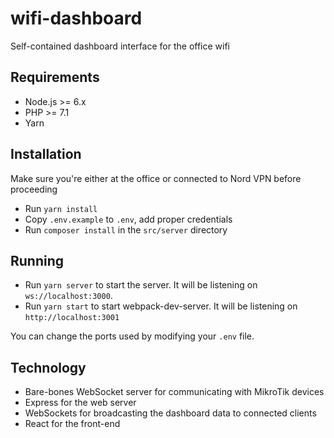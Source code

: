 # wifi-dashboard

Self-contained dashboard interface for the office wifi

## Requirements

* Node.js >= 6.x
* PHP >= 7.1
* Yarn

## Installation

Make sure you're either at the office or connected to Nord VPN before proceeding

* Run `yarn install`
* Copy `.env.example` to `.env`, add proper credentials
* Run `composer install` in the `src/server` directory

## Running

* Run `yarn server` to start the server. It will be listening on `ws://localhost:3000`.
* Run `yarn start` to start webpack-dev-server. It will be listening on `http://localhost:3001`

You can change the ports used by modifying your `.env` file.

## Technology

* Bare-bones WebSocket server for communicating with MikroTik devices
* Express for the web server
* WebSockets for broadcasting the dashboard data to connected clients
* React for the front-end
